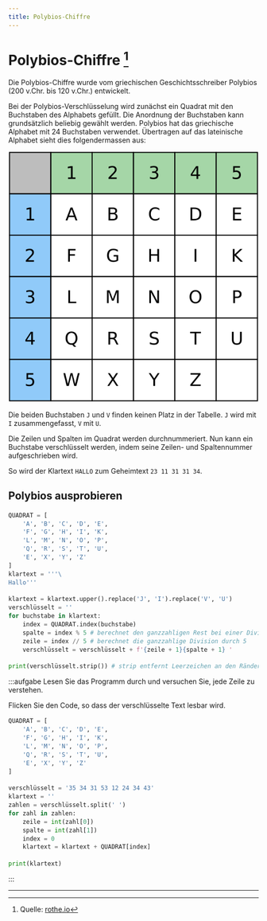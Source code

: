 ```yaml
---
title: Polybios-Chiffre
---
```



# Polybios-Chiffre [^1]

Die Polybios-Chiffre wurde vom griechischen Geschichtsschreiber Polybios (200 v.Chr. bis 120 v.Chr.) entwickelt.

Bei der Polybios-Verschlüsselung wird zunächst ein Quadrat mit den Buchstaben des Alphabets gefüllt. Die Anordnung der Buchstaben kann grundsätzlich beliebig gewählt werden. Polybios hat das griechische Alphabet mit 24 Buchstaben verwendet. Übertragen auf das lateinische Alphabet sieht dies folgendermassen aus:

![](images/polybios.svg)

Die beiden Buchstaben `J` und `V` finden keinen Platz in der Tabelle. `J` wird mit `I` zusammengefasst, `V` mit `U`.

Die Zeilen und Spalten im Quadrat werden durchnummeriert. Nun kann ein Buchstabe verschlüsselt werden, indem seine Zeilen- und Spaltennummer aufgeschrieben wird.

So wird der Klartext `HALLO` zum Geheimtext `23 11 31 31 34`.


## Polybios ausprobieren

```py live_py title=to__polybios.py
QUADRAT = [
    'A', 'B', 'C', 'D', 'E',
    'F', 'G', 'H', 'I', 'K',
    'L', 'M', 'N', 'O', 'P',
    'Q', 'R', 'S', 'T', 'U',
    'E', 'X', 'Y', 'Z'
]
klartext = '''\
Hallo'''

klartext = klartext.upper().replace('J', 'I').replace('V', 'U')
verschlüsselt = ''
for buchstabe in klartext:
    index = QUADRAT.index(buchstabe)
    spalte = index % 5 # berechnet den ganzzahligen Rest bei einer Division durch 5
    zeile = index // 5 # berechnet die ganzzahlige Division durch 5
    verschlüsselt = verschlüsselt + f'{zeile + 1}{spalte + 1} '

print(verschlüsselt.strip()) # strip entfernt Leerzeichen an den Rändern
```

:::aufgabe
Lesen Sie das Programm durch und versuchen Sie, jede Zeile zu verstehen.

Flicken Sie den Code, so dass der verschlüsselte Text lesbar wird. 

```py live_py title=from__polybios.py
QUADRAT = [
    'A', 'B', 'C', 'D', 'E',
    'F', 'G', 'H', 'I', 'K',
    'L', 'M', 'N', 'O', 'P',
    'Q', 'R', 'S', 'T', 'U',
    'E', 'X', 'Y', 'Z'
]

verschlüsselt = '35 34 31 53 12 24 34 43'
klartext = ''
zahlen = verschlüsselt.split(' ')
for zahl in zahlen:
    zeile = int(zahl[0])
    spalte = int(zahl[1])
    index = 0
    klartext = klartext + QUADRAT[index]

print(klartext)
```
:::

---
[^1]: Quelle: [rothe.io](https://rothe.io/?b=crypto&p=423844)